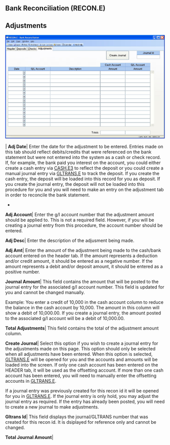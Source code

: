 ## Bank Reconciliation (RECON.E)
<PageHeader />

## Adjustments

![](./RECON-E-4.jpg)

| **Adj Date**|  Enter the date for the adjustment to be entered. Entries made
on this tab should reflect debits/credits that were referenced on the bank
statement but were not entered into the system as a cash or check record. If,
for example, the bank paid you interest on the account, you could either
create a cash entry via [CASH.E3](../CASH-E3/README.md) to reflect the deposit or you
could create a manual journal entry via [GLTRANS.E](../GLTRANS-E/README.md) to track
the deposit. If you create the cash entry, the deposit will be loaded into
this record for you as deposit. If you create the journal entry, the deposit
will not be loaded into this procedure for you and you will need to make an
entry on the adjustment tab in order to reconcile the bank statement.

-  
**Adj Account**|  Enter the g/l account number that the adjustment amount
should be applied to. This is not a required field. However, if you will be
creating a journal entry from this procedure, the account number should be
entered.

**Adj Desc**|  Enter the description of the adjusment being made.

**Adj Amt**|  Enter the amount of the adjustment being made to the cash/bank
account entered on the header tab. If the amount represents a deduction and/or
credit amount, it should be entered as a negative number. If the amount
represents a debit and/or deposit amount, it should be entered as a positive
number.

**Journal Amount**|  This field contains the amount that will be posted to the
journal entry for the associated g/l account number. This field is updated for
you and cannot be changed manually.

Example: You enter a credit of 10,000 in the cash account column to reduce the
balance in the cash account by 10,000. The amount in this column will show a
debit of 10,000.00. If you create a journal entry, the amount posted to the
associated g/l account will be a debit of 10,000.00.

**Total Adjustments**|  This field contains the total of the adjustment amount
column.

**Create Journal**|  Select this option if you wish to create a journal entry
for the adjustments made on this page. This option should only be selected
when all adjustments have been entered. When this option is selected,
[GLTRANS.E](../GLTRANS-E/README.md) will be opened for you and the accounts and amounts
will be loaded into the screen. If only one cash account has been entered on
the HEADER tab, it will be used as the offsetting account. If more than one
cash account has been entered, you will need to manually enter the offsetting
accounts in [GLTRANS.E](../GLTRANS-E/README.md).

If a journal entry was previously created for this recon id it will be opened
for you in [GLTRANS.E](../GLTRANS-E/README.md). If the journal entry is only hold, you
may adjust the journal entry as required. If the entry has already been
posted, you will need to create a new journal to make adjustments.

**Gltrans Id**|  This field displays the journal/GLTRANS number that was
created for this recon id. It is dsiplayed for reference only and cannot be
changed.

**Total Journal Amount**|


<badge text= "Version 8.10.57 " vertical="middle" />

<PageFooter />
